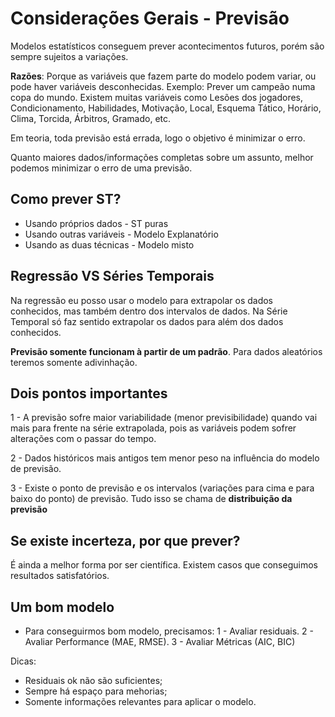 # Considerações Gerais - Previsão

Modelos estatísticos conseguem prever acontecimentos futuros, porém são sempre sujeitos a variações.

**Razões**: Porque as variáveis que fazem parte do modelo podem variar, ou pode haver variáveis desconhecidas. Exemplo: Prever um campeão numa copa do mundo. Existem muitas variáveis como Lesões dos jogadores, Condicionamento, Habilidades, Motivação, Local, Esquema Tático, Horário, Clima, Torcida, Árbitros, Gramado, etc.

Em teoria, toda previsão está errada, logo o objetivo é minimizar o erro.

Quanto maiores dados/informações completas sobre um assunto, melhor podemos minimizar o erro de uma previsão.

## Como prever ST?

- Usando próprios dados - ST puras
- Usando outras variáveis - Modelo Explanatório
- Usando as duas técnicas - Modelo misto

## Regressão VS Séries Temporais

Na regressão eu posso usar o modelo para extrapolar os dados conhecidos, mas também dentro dos intervalos de dados. Na Série Temporal só faz sentido extrapolar os dados para além dos dados conhecidos.

**Previsão somente funcionam à partir de um padrão**. Para dados aleatórios teremos somente adivinhação.

## Dois pontos importantes

1 - A previsão sofre maior variabilidade (menor previsibilidade) quando vai mais para frente na série extrapolada, pois as variáveis podem sofrer alterações com o passar do tempo.

2 -  Dados históricos mais antigos tem menor peso na influência do modelo de previsão.

3 - Existe o ponto de previsão e os intervalos (variações para cima e para baixo do ponto) de previsão. Tudo isso se chama de **distribuição da previsão**

## Se existe incerteza, por que prever?

É ainda a melhor forma por ser científica. Existem casos que conseguimos resultados satisfatórios.

## Um bom modelo

- Para conseguirmos bom modelo, precisamos: 1 - Avaliar residuais. 2 - Avaliar Performance (MAE, RMSE). 3 - Avaliar Métricas (AIC, BIC)

Dicas:

- Residuais ok não são suficientes;
- Sempre há espaço para mehorias;
- Somente informações relevantes para aplicar o modelo.